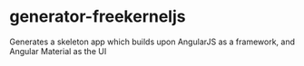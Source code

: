 # generator-freekerneljs
Generates a skeleton app which builds upon AngularJS as a framework, and Angular Material as the UI
